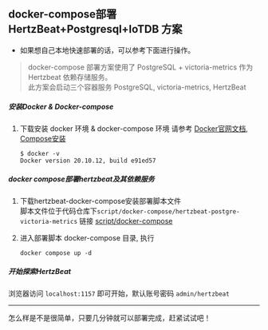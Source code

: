 ##  docker-compose部署 HertzBeat+Postgresql+IoTDB 方案   

- 如果想自己本地快速部署的话，可以参考下面进行操作。

> docker-compose 部署方案使用了 PostgreSQL + victoria-metrics 作为 Hertzbeat 依赖存储服务。   
> 此方案会启动三个容器服务 PostgreSQL, victoria-metrics, HertzBeat   

##### 安装Docker & Docker-compose

1. 下载安装 docker 环境 & docker-compose 环境
   请参考 [Docker官网文档](https://docs.docker.com/get-docker/), [Compose安装](https://docs.docker.com/compose/install/)       
   ```
   $ docker -v
   Docker version 20.10.12, build e91ed57
   ```

##### docker compose部署hertzbeat及其依赖服务     

1. 下载hertzbeat-docker-compose安装部署脚本文件  
   脚本文件位于代码仓库下`script/docker-compose/hertzbeat-postgre-victoria-metrics` 链接 [script/docker-compose](https://github.com/apache/hertzbeat/tree/master/script/docker-compose/hertzbeat-postgre-victoria-metrics)   


2. 进入部署脚本 docker-compose 目录, 执行  

   `docker compose up -d`


##### 开始探索HertzBeat   

浏览器访问 `localhost:1157` 即可开始，默认账号密码 `admin/hertzbeat`  

---   

怎么样是不是很简单，只要几分钟就可以部署完成，赶紧试试吧！
